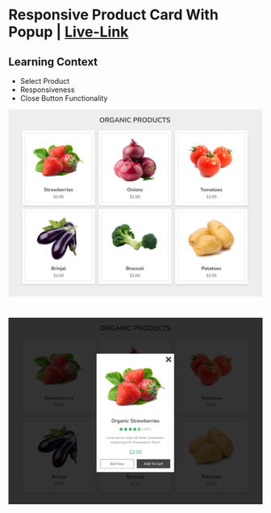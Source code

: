 # Responsive Product Card With Popup | [Live-Link](https://taiseen.github.io/responsive-product-card-popup/)

## Learning Context
- Select Product
- Responsiveness
- Close Button Functionality

<img src="./assets/img/demo-1.png" />

#
<img src="./assets/img/demo-2.png" />